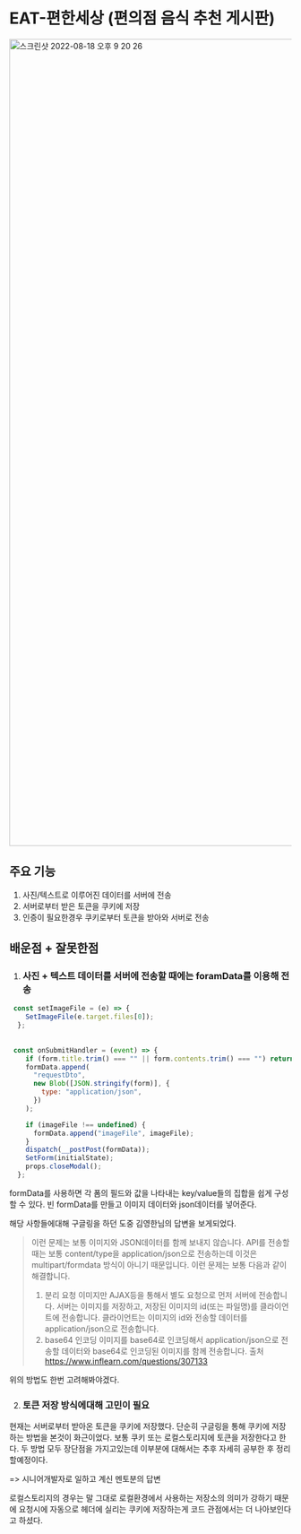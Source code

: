 # EAT-편한세상 (편의점 음식 추천 게시판)

<img width="1440" alt="스크린샷 2022-08-18 오후 9 20 26" src="https://user-images.githubusercontent.com/79635274/187026655-acbcf02d-4206-464c-84ea-3d65fc3e4594.png">


## 주요 기능

1. 사진/텍스트로 이루어진 데이터를 서버에 전송
2. 서버로부터 받은 토큰을 쿠키에 저장
3. 인증이 필요한경우 쿠키로부터 토큰을 받아와 서버로 전송


## 배운점 + 잘못한점

1. ### 사진 + 텍스트 데이터를 서버에 전송할 때에는 foramData를 이용해 전송
```javascript
 const setImageFile = (e) => {
    SetImageFile(e.target.files[0]);
  };
  
  
 const onSubmitHandler = (event) => {
    if (form.title.trim() === "" || form.contents.trim() === "") return;
    formData.append(
      "requestDto",
      new Blob([JSON.stringify(form)], {
        type: "application/json",
      })
    );

    if (imageFile !== undefined) {
      formData.append("imageFile", imageFile);
    }
    dispatch(__postPost(formData));
    SetForm(initialState);
    props.closeModal();
  };
```
formData를 사용하면 각 폼의 필드와 값을 나타내는 key/value들의 집합을 쉽게 구성할 수 있다.
빈 formData를 만들고 이미지 데이터와 json데이터를 넣어준다.


해당 사항들에대해 구글링을 하던 도중 김영한님의 답변을 보게되었다.

> 이런 문제는 보통 이미지와 JSON데이터를 함께 보내지 않습니다.
API를 전송할 때는 보통 content/type을 application/json으로 전송하는데 이것은 multipart/formdata 방식이 아니기 때문입니다.
이런 문제는 보통 다음과 같이 해결합니다.
> 1. 분리 요청
이미지만 AJAX등을 통해서 별도 요청으로 먼저 서버에 전송합니다.
서버는 이미지를 저장하고, 저장된 이미지의 id(또는 파일명)를 클라이언트에 전송합니다.
클라이언트는 이미지의 id와 전송할 데이터를 application/json으로 전송합니다.
> 2. base64 인코딩
이미지를 base64로 인코딩해서 application/json으로 전송할 데이터와 base64로 인코딩된 이미지를 함께 전송합니다.
> 출처 https://www.inflearn.com/questions/307133
    
    
 위의 방법도 한번 고려해봐야겠다.
 
 2. ### 토큰 저장 방식에대해 고민이 필요
 
 현재는 서버로부터 받아온 토큰을 쿠키에 저장했다. 단순히 구글링을 통해 쿠키에 저장하는 방법을 본것이 화근이었다.
 보통 쿠키 또는 로컬스토리지에 토큰을 저장한다고 한다. 두 방법 모두 장단점을 가지고있는데 이부분에 대해서는 추후 자세히 공부한 후 정리할예정이다.
 
 
 => 시니어개발자로 일하고 계신 멘토분의 답변
 
 로컬스토리지의 경우는 말 그대로 로컬환경에서 사용하는 저장소의 의미가 강하기 때문에 요청시에 자동으로 헤더에 실리는 쿠키에 저장하는게 코드 관점에서는 더 나아보인다고 하셨다.
 
 
 
